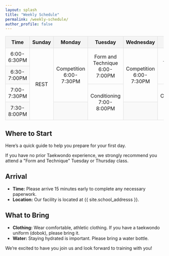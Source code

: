 ```yaml
---
layout: splash
title: "Weekly Schedule"
permalink: /weekly-schedule/
author_profile: false
---
```


<table>
  <thead>
    <tr>
      <th style="width: 10%;">Time</th>
      <th style="width: 12.86%;">Sunday</th>
      <th style="width: 12.86%;">Monday</th>
      <th style="width: 12.86%;">Tuesday</th>
      <th style="width: 12.86%;">Wednesday</th>
      <th style="width: 12.86%;">Thursday</th>
      <th style="width: 12.86%;">Friday</th>
      <th style="width: 12.86%;">Saturday</th>
    </tr>
  </thead>
  <tbody>
    <tr>
      <td>6:00-6:30PM</td>
      <td rowspan="4">REST</td>
      <td rowspan="3">Competition<br>6:00-7:30PM</td>
      <td rowspan="2">Form and Technique<br>6:00-7:00PM</td>
      <td rowspan="3">Competition<br>6:00-7:30PM</td>
      <td rowspan="2">Form and Technique<br>6:00-7:00PM</td>
      <td rowspan="4">REST</td>
      <td rowspan="4">Competition<br>9:30AM-12:00PM</td>
    </tr>
    <tr>
      <td>6:30-7:00PM</td>
    </tr>
    <tr>
      <td>7:00-7:30PM</td>
      <td rowspan="2">Conditioning<br>7:00-8:00PM</td>
      <td rowspan="2">Conditioning<br>7:00-8:00PM</td>
    </tr>
    <tr>
      <td>7:30-8:00PM</td>
      <td></td>
      <td></td>
    </tr>
  </tbody>
</table>

<style>
  table {
    width: 100%;
    border-collapse: collapse;
    margin: 1em 0;
    table-layout: auto; /* Adjust the table layout to auto */
  }

  th, td {
    border: 1px solid #ddd;
    padding: 8px;
    text-align: center;
  }

  th {
    background-color: #f4f4f4;
  }

  tr:nth-child(even) {
    background-color: #f9f9f9;
  }

  tr:hover {
    background-color: #f1f1f1;
  }
</style>

## Where to Start

Here’s a quick guide to help you prepare for your first day.

If you have no prior Taekwondo experience, we strongly recommend you attend a "Form and Technique" Tuesday or Thursday class.

## Arrival

- **Time:** Please arrive 15 minutes early to complete any necessary paperwork.
- **Location:** Our facility is located at {{ site.school_addresss }}.

## What to Bring

- **Clothing:** Wear comfortable, athletic clothing. If you have a taekwondo uniform (dobok), please bring it.
- **Water:** Staying hydrated is important. Please bring a water bottle.

We’re excited to have you join us and look forward to training with you!